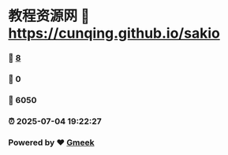 # 教程资源网 :link: https://cunqing.github.io/sakio 
### :page_facing_up: [8](https://cunqing.github.io/sakio/tag.html) 
### :speech_balloon: 0 
### :hibiscus: 6050 
### :alarm_clock: 2025-07-04 19:22:27 
### Powered by :heart: [Gmeek](https://github.com/Meekdai/Gmeek)

